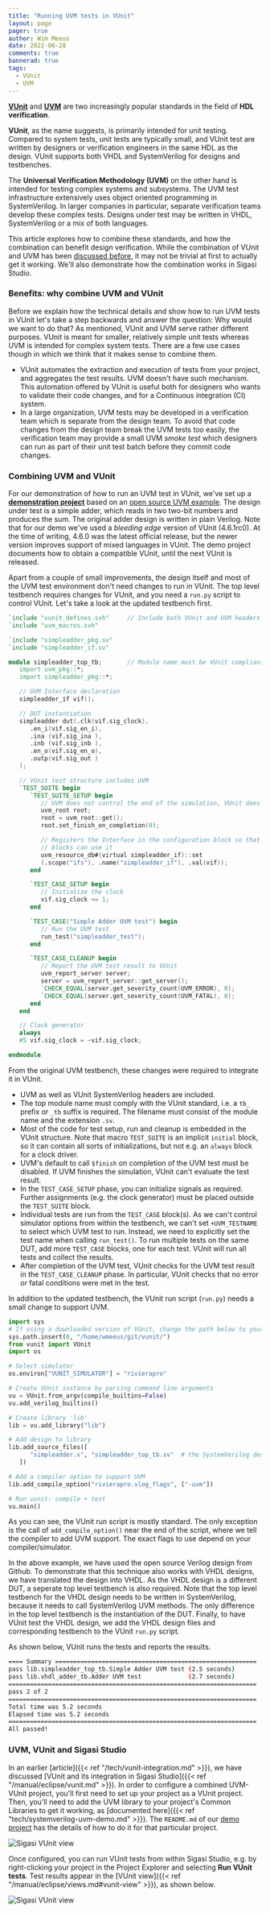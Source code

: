 ```yaml
---
title: "Running UVM tests in VUnit"
layout: page 
pager: true
author: Wim Meeus
date: 2022-06-28
comments: true
bannerad: true
tags:
  - VUnit
  - UVM
---
```


[**VUnit**](https://vunit.github.io) and
[**UVM**](https://www.accellera.org/downloads/standards/uvm) are two
increasingly popular standards in the field of **HDL verification**.

**VUnit**, as the name suggests, is primarily intended for unit
testing. Compared to system tests, unit tests are typically small, and VUnit test are
written by designers or verification engineers in the same HDL as the
design.  VUnit supports both VHDL and SystemVerilog for designs and
testbenches.

The **Universal Verification Methodology (UVM)** on the other hand is
intended for testing complex systems and subsystems. The UVM test
infrastructure extensively uses object oriented programming in
SystemVerilog. In larger companies in particular, separate
verification teams develop these complex tests.  Designs under test
may be written in VHDL, SystemVerilog or a mix of both languages.

This article explores how to combine these standards, and how the
combination can benefit design verification.  While the combination of
VUnit and UVM has been [discussed
before](https://gitter.im/VUnit/vunit_vs_uvm), it may not be trivial
at first to actually get it working.  We'll also demonstrate how
the combination works in Sigasi Studio.

### Benefits: why combine UVM and VUnit

Before we explain how the technical details and show how to run UVM
tests in VUnit let's take a step backwards and answer the question:
Why would we want to do that?  As mentioned, VUnit and UVM serve
rather different purposes.  VUnit is meant for smaller, relatively
simple unit tests whereas UVM is intended for complex system
tests. There are a few use cases though in which we think that it
makes sense to combine them.

* VUnit automates the extraction and execution of tests from your
  project, and aggregates the test results. UVM doesn't have such
  mechanism. This automation offered by VUnit is useful both for
  designers who wants to validate their code changes, and for a
  Continuous integration (CI) system.
* In a large organization, UVM tests may be developed in a
  verification team which is separate from the design team. To avoid
  that code changes from the design team break the UVM tests too
  easily, the verification team may provide a small UVM *smoke test*
  which designers can run as part of their unit test batch before they
  commit code changes.

### Combining UVM and VUnit

For our demonstration of how to run an UVM test in VUnit, we've set up
a [**demonstration
project**](https://github.com/sigasi/uvm-in-vunit-tutorial-simple-adder)
based on an [open source UVM
example](https://github.com/naragece/uvm-testbench-tutorial-simple-adder). The
design under test is a simple adder, which reads in two two-bit
numbers and produces the sum.  The original adder design is written in
plain Verilog.  Note that for our demo we've used a *bleeding edge*
version of VUnit (4.6.1rc0).  At the time of writing, 4.6.0 was the
latest official release, but the newer version improves support of
mixed languages in VUnit.  The demo project documents how to obtain a
compatible VUnit, until the next VUnit is released.

Apart from a couple of small improvements, the design itself and most
of the UVM test environment don't need changes to run in VUnit.  The
top level testbench requires changes for VUnit, and you need a
`run.py` script to control VUnit. Let's take a look at the updated
testbench first.

```verilog
`include "vunit_defines.svh"     // Include both VUnit and UVM headers
`include "uvm_macros.svh"

`include "simpleadder_pkg.sv"
`include "simpleadder_if.sv"

module simpleadder_top_tb;       // Module name must be VUnit compliant
   import uvm_pkg::*;
   import simpleadder_pkg::*;

   // UVM Interface declaration
   simpleadder_if vif();

   // DUT instantiation
   simpleadder dut(.clk(vif.sig_clock),
      .en_i(vif.sig_en_i),
      .ina (vif.sig_ina ),
      .inb (vif.sig_inb ),
      .en_o(vif.sig_en_o),
      .outp(vif.sig_out )
   );

   // VUnit test structure includes UVM
   `TEST_SUITE begin
      `TEST_SUITE_SETUP begin
         // UVM does not control the end of the simulation, VUnit does that
         uvm_root root;
         root = uvm_root::get();
         root.set_finish_on_completion(0);

         // Registers the Interface in the configuration block so that other
         // blocks can use it
         uvm_resource_db#(virtual simpleadder_if)::set
         (.scope("ifs"), .name("simpleadder_if"), .val(vif));
      end

      `TEST_CASE_SETUP begin
         // Initialize the clock
         vif.sig_clock <= 1;
      end

      `TEST_CASE("Simple Adder UVM test") begin
         // Run the UVM test
         run_test("simpleadder_test");
      end

      `TEST_CASE_CLEANUP begin
         // Report the UVM test result to VUnit
         uvm_report_server server;
         server = uvm_report_server::get_server();
         `CHECK_EQUAL(server.get_severity_count(UVM_ERROR), 0);
         `CHECK_EQUAL(server.get_severity_count(UVM_FATAL), 0);
      end
   end

   // Clock generator
   always
   #5 vif.sig_clock = ~vif.sig_clock;

endmodule
```

From the original UVM testbench, these changes were required to integrate it in VUnit.

* UVM as well as VUnit SystemVerilog headers are included.
* The top module name must comply with the VUnit standard, i.e. a
  `tb_` prefix or `_tb` suffix is required. The filename must consist
  of the module name and the extension `.sv`.
* Most of the code for test setup, run and cleanup is embedded in the
  VUnit structure. Note that macro `TEST_SUITE` is an implicit
  `initial` block, so it can contain all sorts of initializations, but
  not e.g. an `always` block for a clock driver.
* UVM's default to call `$finish` on completion of the UVM test must
  be disabled. If UVM finishes the simulation, VUnit can't evaluate
  the test result.
* In the `TEST_CASE_SETUP` phase, you can initialize signals as
  required. Further assignments (e.g. the clock generator) must be
  placed outside the `TEST_SUITE` block.
* Individual tests are run from the `TEST_CASE` block(s). As we can't
  control simulator options from within the testbench, we can't set
  `+UVM_TESTNAME` to select which UVM test to run. Instead, we need to
  explicitly set the test name when calling `run_test()`. To run multiple tests
  on the same DUT, add more `TEST_CASE` blocks, one for each test.
  VUnit will run all tests and collect the results.
* After completion of the UVM test, VUnit checks for the UVM test result
  in the `TEST_CASE_CLEANUP` phase. In particular, VUnit checks that no
  error or fatal conditions were met in the test.

In addition to the updated testbench, the VUnit run script (`run.py`) needs
a small change to support UVM.

```python
import sys
# If using a downloaded version of VUnit, change the path below to your VUnit folder
sys.path.insert(0, "/home/wmeeus/git/vunit/")
from vunit import VUnit
import os

# Select simulator
os.environ["VUNIT_SIMULATOR"] = "rivierapro"

# Create VUnit instance by parsing command line arguments
vu = VUnit.from_argv(compile_builtins=False)
vu.add_verilog_builtins()

# Create library 'lib'
lib = vu.add_library("lib")

# Add design to library
lib.add_source_files([
      "simpleadder.v", "simpleadder_top_tb.sv"  # the SystemVerilog design and testbench
   ])

# Add a compiler option to support UVM
lib.add_compile_option("rivierapro.vlog_flags", ["-uvm"])

# Run vunit: compile + test
vu.main()
```

As you can see, the VUnit run script is mostly standard. The only
exception is the call of `add_compile_option()` near the end of the
script, where we tell the compiler to add UVM support. The exact flags
to use depend on your compiler/simulator.

In the above example, we have used the open source Verilog design from
Github. To demonstrate that this technique also works with VHDL
designs, we have translated the design into VHDL.  As the VHDL design
is a different DUT, a seperate top level testbench is also required.
Note that the top level testbench for the VHDL design needs to be
written in SystemVerilog, because it needs to call SystemVerilog UVM methods.
The only difference in the top level testbench is the instantiation
of the DUT. Finally, to have VUnit test the VHDL design, we add the
VHDL design files and corresponding testbench to the VUnit `run.py`
script.

As shown below, VUnit runs the tests and reports the results.

```sh
==== Summary ========================================================
pass lib.simpleadder_top_tb.Simple Adder UVM test (2.5 seconds)
pass lib.vhdl_adder_tb.Adder UVM test             (2.7 seconds)
=====================================================================
pass 2 of 2
=====================================================================
Total time was 5.2 seconds
Elapsed time was 5.2 seconds
=====================================================================
All passed!
```

### UVM, VUnit and Sigasi Studio

In an earlier [article]({{< ref "/tech/vunit-integration.md" >}}), we
have discussed [VUnit and its integration in Sigasi Studio]({{< ref "/manual/eclipse/vunit.md" >}}).  In order
to configure a combined UVM-VUnit project, you'll first need to set up
your project as a VUnit project.  Then, you'll need to add the UVM
library to your project's Common Libraries to get it working, as
[documented here]({{< ref "tech/systemverilog-uvm-demo.md" >}}).  The
`README.md` of our [demo
project](https://github.com/sigasi/uvm-in-vunit-tutorial-simple-adder)
has the details of how to do it for that particular project.

![Sigasi VUnit view](/img/tech/vunit_run_from_pe_plus.png)

Once configured, you can run VUnit tests from within Sigasi Studio,
e.g. by right-clicking your project in the Project Explorer and
selecting **Run VUnit tests**.  Test results appear in the [VUnit
view]({{< ref "/manual/eclipse/views.md#vunit-view" >}}), as shown below.

![Sigasi VUnit view](/img/tech/vunit-view-simpleadder.png)
